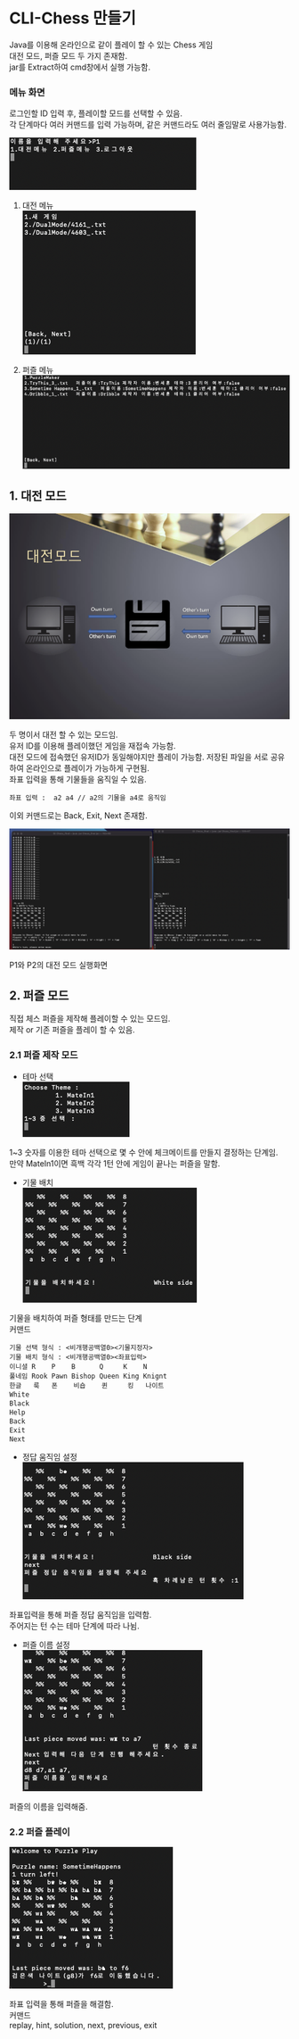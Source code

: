# CLI-Chess 만들기
Java를 이용해 온라인으로 같이 플레이 할 수 있는 Chess 게임        
대전 모드, 퍼즐 모드 두 가지 존재함.      
jar를 Extract하여 cmd창에서 실행 가능함.          

### 메뉴 화면
   로그인할 ID 입력 후, 플레이할 모드를 선택할 수 있음.         
   각 단계마다 여러 커맨드를 입력 가능하며, 같은 커맨드라도 여러 줄임말로 사용가능함.         
        

![Main](Images/MainMenu.png)        

1. 대전 메뉴        
![DualMenu](Images/DualMenu.png)        

2. 퍼즐 메뉴        
![PuzzleMenu](Images/PuzzleMenu.png)        

## 1. 대전 모드        
![Dual](Images/Dual.png)        

두 명이서 대전 할 수 있는 모드임.      
유저 ID를 이용해 플레이했던 게임을 재접속 가능함.     
대전 모드에 접속했던 유저ID가 동일해야지만 플레이 가능함.
저장된 파일을 서로 공유하여 온라인으로 플레이가 가능하게 구현됨.                 
좌표 입력을 통해 기물들을 움직일 수 있음.       
    
    좌표 입력 :  a2 a4 // a2의 기물을 a4로 움직임

이외 커맨드로는  Back, Exit, Next 존재함.     

![PlayScreen](Images/Playscreen.png)        

P1와 P2의 대전 모드 실행화면        

## 2. 퍼즐 모드        
직접 체스 퍼즐을 제작해 플레이할 수 있는 모드임.      
제작 or 기존 퍼즐을 플레이 할 수 있음.      

###  2.1 퍼즐 제작 모드     
- 테마 선택     
![Theme](Images/Theme.png)      

1~3 숫자를 이용한 테마 선택으로 몇 수 안에 체크메이트를 만들지 결정하는 단계임.       
만약 MateIn1이면 흑백 각각 1턴 안에 게임이 끝나는 퍼즐을 말함.        

- 기물 배치     
![Piece](Images/PieceSetting.png)       

기물을 배치하여 퍼즐 형태를 만드는 단계         
커맨드

    기물 선택 형식 : <비개행공백열0><기물지정자>
    기물 배치 형식 : <비개행공백열0><좌표입력>
    이니셜 R    P    B      Q     K    N
    풀네임 Rook Pawn Bishop Queen King Knignt
    한글   룩   폰    비숍    퀸     킹   나이트
    White
    Black
    Help
    Back
    Exit
    Next


- 정답 움직임 설정      
![sol](Images/SolutionMove.png)         

좌표입력을 통해 퍼즐 정답 움직임을 입력함.        
주어지는 턴 수는 테마 단계에 따라 나뉨.                

- 퍼즐 이름 설정        
![Naming](Images/namingPuzzle.png)          

퍼즐의 이름을 입력해줌.           

### 2.2 퍼즐 플레이          
![PuzzlePlay](Images/PuzzlePlay.png)           

좌표 입력을 통해 퍼즐을 해결함.         
커맨드      
replay, hint, solution, next, previous, exit